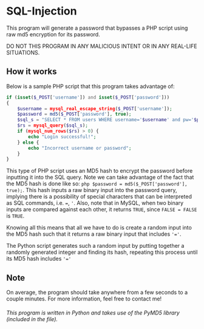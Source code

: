 # SQL-Injection

This program will generate a password that bypasses a PHP script using raw md5 encryption for its password.


DO NOT THIS PROGRAM IN ANY MALICIOUS INTENT OR IN ANY REAL-LIFE SITUATIONS.


## How it works
Below is a sample PHP script that this program takes advantage of:

```php
if (isset($_POST['username']) and isset($_POST['password']))
{
	$username = mysql_real_escape_string($_POST['username']);
	$password = md5($_POST['password'], true);
	$sql_s = "SELECT * FROM users WHERE username='$username' and pw='$password'";
	$rs = mysql_query($sql_s);
	if (mysql_num_rows($rs) > 0) {
		echo "Login successful!";
	} else {
		echo "Incorrect username or password";
	}
}
```

This type of PHP script uses an MD5 hash to encrypt the password before inputting it into the SQL query. Note we can take advantage of the fact that the MD5 hash is done like so: ```php $password = md5($_POST['password'], true);```. This hash inputs a raw binary input into the password query, implying there is a possibility of special characters that can be interpreted as SQL commands, i.e. ```=```, ```'```. Also, note that in MySQL, when two binary inputs are compared against each other, it returns ```TRUE```, since ```FALSE = FALSE``` is ```TRUE```.

Knowing all this means that all we have to do is create a random input into the MD5 hash such that it returns a raw binary input that includes ``` '=' ```.

The Python script generates such a random input by putting together a randomly generated integer and finding its hash, repeating this process until its MD5 hash includes ```'='```


## Note
On average, the program should take anywhere from a few seconds to a couple minutes.
For more information, feel free to contact me!




###### This program is written in Python and takes use of the PyMD5 library (included in the file).
